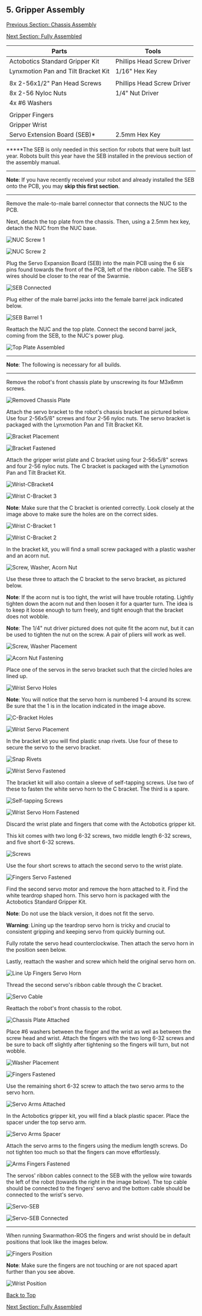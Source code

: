 ## 5. Gripper Assembly

[Previous Section: Chassis Assembly](./Assembly4-TopPlateAssembly.md)

[Next Section: Fully Assembled](./Assembly6-FullyAssembled.md)

| Parts                               | Tools                      |
| ----------------------------------- | -------------------------- |
|	Actobotics Standard Gripper Kit     | Phillips Head Screw Driver |
| Lynxmotion Pan and Tilt Bracket Kit | 1/16" Hex Key              |
|                                     |                            |
| 8x 2-56x1/2" Pan Head Screws        | Phillips Head Screw Driver |
| 8x 2-56 Nyloc Nuts                  | 1/4" Nut Driver            |
| 4x #6 Washers                       |                            |
|                                     |                            |
| Gripper Fingers                     |                            |
| Gripper Wrist                       |                            |
| Servo Extension Board (SEB)\*       | 2.5mm Hex Key              |
**\***The SEB is only needed in this section for robots that were built last year.  Robots built this year have the SEB installed in the previous section of the assembly manual.

***
**Note**: If you have recently received your robot and already installed the SEB onto the PCB, you may **skip this first section**.  
***

Remove the male-to-male barrel connector that connects the NUC to the PCB.

Next, detach the top plate from the chassis.  Then, using a 2.5mm hex key, detach the NUC from the NUC base.

![NUC Screw 1](./AssemblyImages/Gripper/NUCScrew1.jpg)

![NUC Screw 2](./AssemblyImages/Gripper/NUCScrew2.jpg)

Plug the Servo Expansion Board (SEB) into the main PCB using the 6 six pins found towards the front of the PCB, left of the ribbon cable. The SEB's wires should be closer to the rear of the Swarmie.

![SEB Connected](AssemblyImages/SEBConnected.JPG)

Plug either of the male barrel jacks into the female barrel jack indicated below.

![SEB Barrel 1](AssemblyImages/SEBBarrel1.JPG)

Reattach the NUC and the top plate.  Connect the second barrel jack, coming from the SEB, to the NUC's power plug.

![Top Plate Assembled](AssemblyImages/topPlateAssembled.JPG)

***
**Note**: The following is necessary for all builds.
***

Remove the robot's front chassis plate by unscrewing its four M3x6mm screws.

![Removed Chassis Plate](./AssemblyImages/Gripper/RemovedChassisPlate.jpg)

Attach the servo bracket to the robot's chassis bracket as pictured below.  Use four 2-56x5/8" screws and four 2-56 nyloc nuts.  The servo bracket is packaged with the Lynxmotion Pan and Tilt Bracket Kit.

![Bracket Placement](./AssemblyImages/Gripper/ServoBracketPlacement.jpg)

![Bracket Fastened](./AssemblyImages/Gripper/ServoBracketFastened.jpg)

Attach the gripper wrist plate and C bracket using four 2-56x5/8" screws and four 2-56 nyloc nuts.  The C bracket is packaged with the Lynxmotion Pan and Tilt Bracket Kit.

![Wrist-CBracket4](./AssemblyImages/Gripper/Wrist-CBracket4.jpg)

![Wrist C-Bracket 3](./AssemblyImages/Gripper/Wrist-CBracket3.jpg)

**Note**: Make sure that the C bracket is oriented correctly.  Look closely at the image above to make sure the holes are on the correct sides.

![Wrist C-Bracket 1](./AssemblyImages/Gripper/Wrist-CBracket1.jpg)

![Wrist C-Bracket 2](./AssemblyImages/Gripper/Wrist-CBracket2.jpg)

In the bracket kit, you will find a small screw packaged with a plastic washer and an acorn nut.

![Screw, Washer, Acorn Nut](./AssemblyImages/Gripper/ScrewWasherNut.jpg)

Use these three to attach the C bracket to the servo bracket, as pictured below.

**Note**: If the acorn nut is too tight, the wrist will have trouble rotating.  Lightly tighten down the acorn nut and then loosen it for a quarter turn.  The idea is to keep it loose enough to turn freely, and tight enough that the bracket does not wobble.

**Note**: The 1/4" nut driver pictured does not quite fit the acorn nut, but it can be used to tighten the nut on the screw.  A pair of pliers will work as well.

![Screw, Washer Placement](./AssemblyImages/Gripper/ScrewWasherPlacement.jpg)

![Acorn Nut Fastening](./AssemblyImages/Gripper/TightenNut.jpg)

Place one of the servos in the servo bracket such that the circled holes are lined up.

![Wrist Servo Holes](./AssemblyImages/Gripper/WristServoHolesCircled.jpg)

**Note**: You will notice that the servo horn is numbered 1-4 around its screw.  Be sure that the 1 is in the location indicated in the image above.

![C-Bracket Holes](./AssemblyImages/Gripper/CBracketHolesCircled.jpg)

![Wrist Servo Placement](./AssemblyImages/Gripper/WristServoPlacement.jpg)

In the bracket kit you will find plastic snap rivets.  Use four of these to secure the servo to the servo bracket.

![Snap Rivets](./AssemblyImages/Gripper/SnapRivets.jpg)

![Wrist Servo Fastened](./AssemblyImages/Gripper/WristServoFastened.jpg)

The bracket kit will also contain a sleeve of self-tapping screws.  Use two of these to fasten the white servo horn to the C bracket.  The third is a spare.

![Self-tapping Screws](./AssemblyImages/Gripper/Self-tappingScrews.jpg)

![Wrist Servo Horn Fastened](./AssemblyImages/Gripper/WristServoHornFastened.jpg)

Discard the wrist plate and fingers that come with the Actobotics gripper kit.

This kit comes with two long 6-32 screws, two middle length 6-32 screws, and five short 6-32 screws.  

![Screws](./AssemblyImages/Gripper/Screws.jpg)

Use the four short screws to attach the second servo to the wrist plate.

![Fingers Servo Fastened](./AssemblyImages/Gripper/FingersServoFastened.jpg)

Find the second servo motor and remove the horn attached to it.  Find the white teardrop shaped horn.  This servo horn is packaged with the Actobotics Standard Gripper Kit.

**Note**: Do not use the black version, it does not fit the servo.

**Warning**: Lining up the teardrop servo horn is tricky and crucial to consistent gripping and keeping servo from quickly burning out.  

Fully rotate the servo head counterclockwise.  Then attach the servo horn in the position seen below.

Lastly, reattach the washer and screw which held the original servo horn on.

![Line Up Fingers Servo Horn](./AssemblyImages/Gripper/LineUpServoHorn.jpg)

Thread the second servo's ribbon cable through the C bracket.

![Servo Cable](./AssemblyImages/Gripper/ServoCable.jpg)

Reattach the robot's front chassis to the robot.

![Chassis Plate Attached](./AssemblyImages/Gripper/ChassisPlateAttached.jpg)

Place \#6 washers between the finger and the wrist as well as between the screw head and wrist. Attach the fingers with the two long 6-32 screws and be sure to back off slightly after tightening so the fingers will turn, but not wobble.

![Washer Placement](./AssemblyImages/Gripper/WasherPlacement.jpg)

![Fingers Fastened](./AssemblyImages/Gripper/FingersFastened.jpg)

Use the remaining short 6-32 screw to attach the two servo arms to the servo horn.

![Servo Arms Attached](./AssemblyImages/Gripper/ServoArmsAttached.jpg)

In the Actobotics gripper kit, you will find a black plastic spacer.  Place the spacer under the top servo arm.  

![Servo Arms Spacer](./AssemblyImages/Gripper/ServoArmsSpacer.jpg)

Attach the servo arms to the fingers using the medium length screws.  Do not tighten too much so that the fingers can move effortlessly.  

![Arms Fingers Fastened](./AssemblyImages/Gripper/ArmsFingersFastened.jpg)

The servos' ribbon cables connect to the SEB with the yellow wire towards the left of the robot (towards the right in the image below).  The top cable should be connected to the fingers' servo and the bottom cable should be connected to the wrist's servo.

![Servo-SEB](./AssemblyImages/Gripper/ServoSEB.jpg)

![Servo-SEB Connected](./AssemblyImages/Gripper/ServoSEBConnected.jpg)

***

When running Swarmathon-ROS the fingers and wrist should be in default positions that look like the images below.

![Fingers Position](./AssemblyImages/Gripper/ArmsFingersFastened.jpg)

**Note**: Make sure the fingers are not touching or are not spaced apart further than you see above.

![Wrist Position](./AssemblyImages/Gripper/WristPosition.jpg)

[Back to Top](./Assembly4-TopPlateAssembly.md/#-5.-Gripper-Assembly)

[Next Section: Fully Assembled](./Assembly6-FullyAssembled.md)
